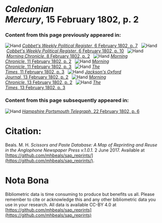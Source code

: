 # *Caledonian Mercury*, 15 February 1802, p. 2  
  
### Content from this page previously appeared in:  
![Hand](http://scissorsandpaste.net/wp-content/uploads/2017/06/smallhandpointer.png) [*Cobbet's Weekly Political Register*, 6 February 1802, p. 7](https://mhbeals.github.io/sap_html/Cobbet's-Weekly-Political-Register/Cobbet's-Weekly-Political-Register-6-February-1802-p-7)  
![Hand](http://scissorsandpaste.net/wp-content/uploads/2017/06/smallhandpointer.png) [*Cobbet's Weekly Political Register*, 6 February 1802, p. 10](https://mhbeals.github.io/sap_html/Cobbet's-Weekly-Political-Register/Cobbet's-Weekly-Political-Register-6-February-1802-p-10)  
![Hand](http://scissorsandpaste.net/wp-content/uploads/2017/06/smallhandpointer.png) [*Morning Chronicle*, 8 February 1802, p. 2](https://mhbeals.github.io/sap_html/Morning-Chronicle/Morning-Chronicle-8-February-1802-p-2)  
![Hand](http://scissorsandpaste.net/wp-content/uploads/2017/06/smallhandpointer.png) [*Morning Chronicle*, 11 February 1802, p. 2](https://mhbeals.github.io/sap_html/Morning-Chronicle/Morning-Chronicle-11-February-1802-p-2)  
![Hand](http://scissorsandpaste.net/wp-content/uploads/2017/06/smallhandpointer.png) [*Morning Chronicle*, 11 February 1802, p. 3](https://mhbeals.github.io/sap_html/Morning-Chronicle/Morning-Chronicle-11-February-1802-p-3)  
![Hand](http://scissorsandpaste.net/wp-content/uploads/2017/06/smallhandpointer.png) [*The Times*, 11 February 1802, p. 3](https://mhbeals.github.io/sap_html/The-Times/The-Times-11-February-1802-p-3)  
![Hand](http://scissorsandpaste.net/wp-content/uploads/2017/06/smallhandpointer.png) [*Jackson's Oxford Journal*, 13 February 1802, p. 2](https://mhbeals.github.io/sap_html/Jackson's-Oxford-Journal/Jackson's-Oxford-Journal-13-February-1802-p-2)  
![Hand](http://scissorsandpaste.net/wp-content/uploads/2017/06/smallhandpointer.png) [*Morning Chronicle*, 13 February 1802, p. 2](https://mhbeals.github.io/sap_html/Morning-Chronicle/Morning-Chronicle-13-February-1802-p-2)  
![Hand](http://scissorsandpaste.net/wp-content/uploads/2017/06/smallhandpointer.png) [*The Times*, 13 February 1802, p. 3](https://mhbeals.github.io/sap_html/The-Times/The-Times-13-February-1802-p-3)  
  
### Content from this page subsequently appeared in:  
![Hand](http://scissorsandpaste.net/wp-content/uploads/2017/06/smallhandpointer.png) [*Hampshire Portsmouth Telegraph*, 22 February 1802, p. 6](https://mhbeals.github.io/sap_html/Hampshire-Portsmouth-Telegraph/Hampshire-Portsmouth-Telegraph-22-February-1802-p-6)  


# Citation: 

Beals. M. H. *Scissors and Paste Database: A Map of Reprinting and Reuse in the Anglophone Newspaper Press v.1.0.1.* 2 June 2017. Available at [https://github.com/mhbeals/sap_reprints/](https://github.com/mhbeals/sap_reprints/). 

# Nota Bona

Bibliometric data is time consuming to produce but benefits us all. Please remember to cite or acknowledge this and any other bibliometric data you use in your research. All data is available CC-BY 4.0 at [https://github.com/mhbeals/sap_reprints](https://github.com/mhbeals/sap_reprints)